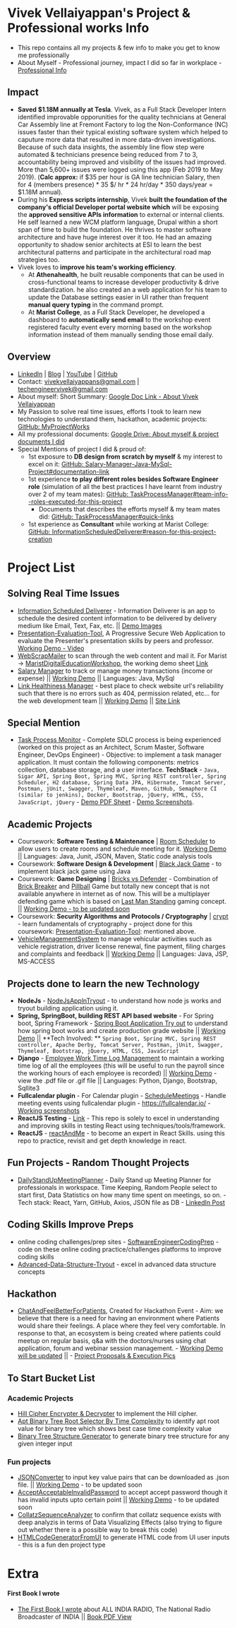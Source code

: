 # Vivek Vellaiyappan's Project & Professional works Info
- This repo contains all my projects & few info to make you get to know me professionally
- About Myself - Professional journey, impact I did so far in workplace - [Professional Info](https://drive.google.com/drive/folders/1s1IHkruSWpSbjYdyyrATwmkLM38ago79)

## Impact 
- **Saved $1.18M annually at Tesla**. Vivek, as a Full Stack Developer Intern identified improvable opporunities for the quality technicians at General Car Assembly line at Fremont Factory to log the Non-Conformance (NC) issues faster than their typical existing software system which helped to caputure more data that resulted in more data-driven investigations. Because of such data insights, the assembly line flow step were automated & technicians presence being reduced from 7 to 3, accountability being improved and visibility of the issues had improved. More than 5,600+ issues were logged using this app (Feb 2019 to May 2019). (**Calc approx:** if $35 per hour is GA line technician Salary, then for 4 (members presence) * 35 $/ hr * 24 hr/day * 350 days/year = $1.18M annual).
- During his **Express scripts internship**, Vivek **built the foundation of the company's official Developer portal website which** will be exposing the **approved sensitive APIs information** to external or internal clients. He self learned a new WCM platform language, Drupal within a short span of time to build the foundation. He thrives to master software architecture and have huge interest over it too. He had an amazing opportunity to shadow senior architects at ESI to learn the best architectural patterns and participate in the architectural road map strategies too. 
- Vivek loves to **improve his team's working efficiency**. 
  - At **Athenahealth**, he built reusable components that can be used in cross-functional teams to increase developer productivity & drive standardization. he also created an a web application for his team to update the Database settings easier in UI rather than frequent **manual query typing** in the command prompt. 
  - At **Marist College**, as a Full Stack Developer, he developed a dashboard to **automatically send email** to the workshop event registered faculty event every morning based on the workshop information instead of them manually sending those email daily.

## Overview
- [LinkedIn](http://linkedin.com/in/vivekvellaiyappans/) | [Blog](http://vivekvells.blogspot.com/) | [YouTube](https://www.youtube.com/channel/UClZOc7ylq8ay9tnkuaa1f0A) | [GitHub](https://github.com/vivekVells/)
- Contact: vivekvellaiyappans@gmail.com | techengineervivek@gmail.com 
- About myself: Short Summary: [Google Doc Link - About Vivek Vellaiyappan](https://drive.google.com/open?id=1F0jO5KnpU_qA4ZTlKOQfNjMUN-bQWqAUKIYld3Gdt2s)
- My Passion to solve real time issues, efforts I took to learn new technologies to understand them, hackathon, academic projects: [GitHub: MyProjectWorks](https://github.com/vivekVells/VivekVellaiyappanProjectWorks)
- All my professional documents: [Google Drive: About myself & project documents I did](https://drive.google.com/open?id=1s1IHkruSWpSbjYdyyrATwmkLM38ago79)
- Special Mentions of project I did & proud of:
  - 1st exposure to **DB design from scratch by myself** & my interest to excel on it: [GitHub: Salary-Manager-Java-MySql-Project#documentation-link](https://github.com/vivekVells/Salary-Manager-Java-MySql-Project#documentation-link)
  - 1st experience **to play different roles besides Software Engineer role** (simulation of all the best practices I have learnt from industry over 2 of my team mates): [GitHub: TaskProcessManager#team-info--roles-executed-for-this-project](https://github.com/vivekVells/TaskProcessManager#team-info--roles-executed-for-this-project)
     - Documents that describes the efforts myself & my team mates did: [GitHub: TaskProcessManager#quick-links](https://github.com/vivekVells/TaskProcessManager#quick-links)
  - 1st experience as **Consultant** while working at Marist College: [GitHub: InformationScheduledDeliverer#reason-for-this-project-creation](https://github.com/vivekVells/InformationScheduledDeliverer#reason-for-this-project-creation)

# Project List

## Solving Real Time Issues
- [Information Scheduled Deliverer](https://github.com/vivekVells/InformationScheduledDeliverer) - Information Deliverer is an app to schedule the desired content information to be delivered by delivery medium like Email, Text, Fax, etc. || [Demo Images](https://github.com/vivekVells/InformationScheduledDeliverer#app-previews)
- [Presentation-Evaluation-Tool](https://github.com/vivekVells/Presentation-Evaluation-Tool), A Progressive Secure Web Application to evaluate the Presenter's presentation skills by peers and professor. [Working Demo - Video](https://drive.google.com/open?id=13AzwiiyqGelA-GXrr3fCDm-0DwkWvvty)
- [WebScrapMailer](https://github.com/vivekVells/WebScrapMailer) to scan through the web content and mail it. For Marist -> [MaristDigitalEducationWorkshop](https://github.com/vivekVells/WebScrapMailer/tree/master/MaristDigitalEducationWorkshop), the working demo sheet [Link](https://github.com/vivekVells/WebScrapMailer/tree/master/MaristDigitalEducationWorkshop#app-working-functionality-previews)
- [Salary Manager](https://github.com/vivekVells/Salary-Manager-Java-MySql-Project) to track or manage money transactions (income or expense) || [Working Demo](https://youtu.be/JTzFz7wpwvk) || Languages: Java, MySql
- [Link Healthiness Manager](https://github.com/vivekVells/LinkHealthinessMgr) - best place to check website url's reliability such that there is no errors such as 404, permission related, etc... for the web development team || [Working Demo](https://github.com/vivekVells/LinkHealthinessMgr#project-working-demo) || [Site Link](http://vivekvells.pythonanywhere.com/)

## Special Mention
- [Task Process Monitor](https://github.com/vivekVells/TaskProcessManager) - Complete SDLC process is being experienced (worked on this project as an Architect, Scrum Master, Software Engineer, DevOps Engineer) - Objective: to implement a task manager application.  It must contain the following components: metrics collection, database storage, and a user interface. **TechStack** - ```Java, Sigar API, Spring Boot, Spring MVC, Spring REST controller, Spring Scheduler, H2 database, Spring Data JPA, Hibernate, Tomcat Server, Postman, jUnit, Swagger, Thymeleaf, Maven, GitHub, Semaphore CI (similar to jenkins), Docker, Bootstrap, jQuery, HTML, CSS, JavaScript, jQuery``` - [Demo PDF Sheet](https://drive.google.com/open?id=1-Q7_c6f8cjn-SFLiUFJT4uNpP5ndBizl) - [Demo Screenshots](https://github.com/vivekVells/TaskProcessManager/tree/master/demo-review/version2/Screenshots).

## Academic Projects
- Coursework: **Software Testing & Maintenance** | [Room Scheduler](https://github.com/vivekVells/MSCS721-roomScheduler) to allow users to create rooms and schedule meeting for it. [Working Demo](https://youtu.be/SZC_XPcPJgY) || Languages: Java, Junit, JSON, Maven, Static code analysis tools
- Coursework: **Software Design & Development** | [Black Jack Game](https://github.com/vivekVells/BlackJackGame) - to implement black jack game using Java
- Coursework: **Game Designing** | [Bricks vs Defender](https://github.com/vivekVells/GameDesignProgramming/tree/master/GamesDesigned/BricksVsDefender) - Combination of [Brick Breaker](https://en.wikipedia.org/wiki/Brick_Breaker) and [Pillball](https://en.wikipedia.org/wiki/Pinball) Game but totally new concept that is not available anywhere in internet as of now. This will be a multiplayer defending game which is based on [Last Man Standing](https://en.wikipedia.org/wiki/Last_man_standing_(gaming)) gaming concept. || [Working Demo - to be updated soon](https://github.com/vivekVells/GameDesignProgramming#working-functionality)
- Coursework: **Security Algorithms and Protocols / Cryptography** | [crypt](https://github.com/vivekVells/crypt) - learn fundamentals of cryptography - project done for this coursework: [Presentation-Evaluation-Tool](https://github.com/vivekVells/Presentation-Evaluation-Tool): mentioned above.
- [VehicleManagementSystem](https://github.com/vivekVells/VehicleManagementSystem) to manage vehicular activities such as vehicle registration, driver license renewal, fine payment, filing charges and complaints and feedback || [Working Demo](https://github.com/vivekVells/VehicleManagementSystem/tree/master/demo) || Languages: Java, JSP, MS-ACCESS


## Projects done to learn the new Technology
- **NodeJs** - [NodeJsApplnTryout](https://github.com/vivekVells/NodeJsApplnTryout) - to understand how node js works and tryout building application using it.
- **Spring, SpringBoot, building REST API based website** - For Spring boot, Spring Framework - [Spring Boot Application Try out](https://github.com/vivekVells/SpringBootApplnTryout) to understand how spring boot works and create production grade website || [Working Demo](https://github.com/vivekVells/SpringBootApplnTryout/tree/master/Demo) || **Tech Involved: ** ```Spring Boot, Spring MVC, Spring REST controller, Apache Derby, Tomcat Server, Postman, jUnit, Swagger, Thymeleaf, Bootstrap, jQuery, HTML, CSS, JavaScript```
- **Django** - [Employee Work Time Log Management](https://github.com/vivekVells/EmployeeWorkTimeLogManagement) to maintain a working time log of all the employees (this will be useful to run the payroll since the working hours of each employee is recorded) || [Working Demo](https://github.com/vivekVells/EmployeeWorkTimeLogManagement/tree/master/demo) - view the .pdf file or .gif file || Languages: Python, Django, Bootstrap, Sqllite3
- **Fullcalendar plugin** - For Calendar plugin - [ScheduleMeetings](https://github.com/vivekVells/ScheduleMeetings) - Handle meeting events using fullcalendar plugin - https://fullcalendar.io/ - [Working screenshots](https://github.com/vivekVells/ScheduleMeetings/tree/master/demo)
- **ReactJS Testing** - [Link](https://github.com/vivekVells/ReactTesting) - This repo is solely to excel in understanding and improving skills in testing React using techniques/tools/framework.
- **ReactJS** - [reactAndMe](https://github.com/vivekVells/reactAndMe) - to become an expert in React Skills. using this repo to practice, revisit and get depth knowledge in react.


## Fun Projects - Random Thought Projects
- [DailyStandUpMeetingPlanner](https://github.com/vivekVells/DailyStandUpMeetingPlanner) - Daily Stand up Meeting Planner for professionals in workspace. Time Keeping, Random People select to start first, Data Statistics on how many time spent on meetings, so on. - Tech stack: React, Yarn, GitHub, Axios, JSON file as DB - [LinkedIn Post](https://www.linkedin.com/feed/update/urn:li:activity:6534724589958770688/)

## Coding Skills Improve Preps
- online coding challenges/prep sites - [SoftwareEngineerCodingPrep](https://github.com/vivekVells/SoftwareEngineerCodingPrep) - code on these online coding practice/challenges platforms to improve coding skills
- [Advanced-Data-Structure-Tryout](https://github.com/vivekVells/Advanced-Data-Structure-Tryout) - excel in advanced data structure concepts

## Hackathon
- [ChatAndFeelBetterForPatients](https://github.com/vivekVells/ChatAndFeelBetterForPatients), Created for Hackathon Event - Aim: we believe that there is a need for having an environment where Patients would share their feelings. A place where they feel very comfortable. In response to that, an ecosystem is being created where patients could meetup on regular basis, q&a with the doctors/nurses using chat application, forum and webinar session management. - [Working Demo will be updated]() || - [Project Proposals & Execution Pics](https://github.com/vivekVells/ChatAndFeelBetterForPatients#team-members)

## To Start Bucket List

### Academic Projects
- [Hill Cipher Encrypter & Decrypter](https://github.com/vivekVells/HillCipherEncyptDecrypter) to implement the Hill cipher. 
- [Apt Binary Tree Root Selector By Time Complexity](https://github.com/vivekVells/AptBinaryTreeRootSelectByTimeComplexity) to identify apt root value for binary tree which shows best case time complexity value 
- [Binary Tree Structure Generator](https://github.com/vivekVells/BinaryTreeStructureGenerator) to generate binary tree structure for any given integer input

### Fun projects
- [JSONConverter](https://github.com/vivekVells/JSONConverter) to input key value pairs that can be downloaded as .json file. || [Working Demo]() - to be updated soon
- [AcceptAcceptableInvalidPassword](https://github.com/vivekVells/AcceptAcceptableInvalidPassword) to accept accept password though it has invalid inputs upto certain point || [Working Demo]() - to be updated soon
- [CollatzSequenceAnalyzer](https://github.com/vivekVells/CollatzSequenceAnalyzer) to confirm that collatz sequence exists with deep analyzis in terms of Data Visualizing Effects (also trying to figure out whether there is a possible way to break this code)
- [HTMLCodeGeneratorFromUI](https://github.com/vivekVells/HTMLCodeGeneratorFromUI) to generate HTML code from UI user inputs - this is a fun den project type

# Extra
#### First Book I wrote
- [The First Book I wrote](http://vivekvells.blogspot.com/2018/01/a-view-over-all-india-radio-short.html) about ALL INDIA RADIO, The National Radio Broadcaster of INDIA || [Book PDF View](https://drive.google.com/file/d/0By7sRjzDcksBWWYxb21zejYtLWc/view)
